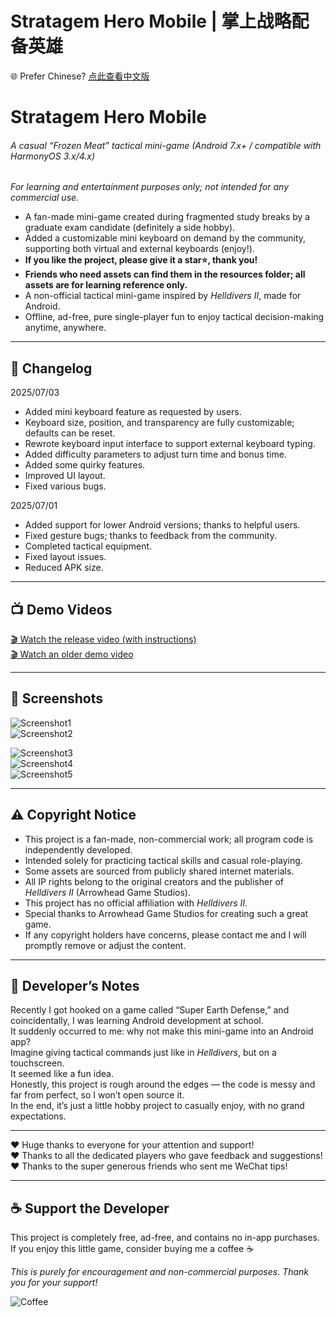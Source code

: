 # Stratagem Hero Mobile | 掌上战略配备英雄

🌐 Prefer Chinese? [点此查看中文版](./README.md)

# Stratagem Hero Mobile  
###### A casual “Frozen Meat” tactical mini-game (Android 7.x+ / compatible with HarmonyOS 3.x/4.x)  
*For learning and entertainment purposes only; not intended for any commercial use.*

- A fan-made mini-game created during fragmented study breaks by a graduate exam candidate (definitely a side hobby).  
- Added a customizable mini keyboard on demand by the community, supporting both virtual and external keyboards (enjoy!).  
- **If you like the project, please give it a star⭐, thank you!**  
- **Friends who need assets can find them in the resources folder; all assets are for learning reference only.**  
- A non-official tactical mini-game inspired by *Helldivers II*, made for Android.  
- Offline, ad-free, pure single-player fun to enjoy tactical decision-making anytime, anywhere.

---

## 📱 Changelog  
2025/07/03  
- Added mini keyboard feature as requested by users.  
- Keyboard size, position, and transparency are fully customizable; defaults can be reset.  
- Rewrote keyboard input interface to support external keyboard typing.  
- Added difficulty parameters to adjust turn time and bonus time.  
- Added some quirky features.  
- Improved UI layout.  
- Fixed various bugs.

2025/07/01  
- Added support for lower Android versions; thanks to helpful users.  
- Fixed gesture bugs; thanks to feedback from the community.  
- Completed tactical equipment.  
- Fixed layout issues.  
- Reduced APK size.

---

## 📺 Demo Videos  
[🎬 Watch the release video (with instructions)](https://www.bilibili.com/video/BV1Jc33zrEBr/)  
[🎬 Watch an older demo video](https://www.bilibili.com/video/BV1PhKyzaEV1/?vd_source=8852e2aa7ede0a4cb6d210bc8f9f27cc#reply114759361895965)

---

## 📸 Screenshots  
![Screenshot1](https://github.com/user-attachments/assets/a6270849-145d-45f0-af9c-ec04ba0ec2fe)  
![Screenshot2](https://github.com/user-attachments/assets/7ebbd361-d213-4c59-b50a-c1ef707c2230)  

![Screenshot3](https://github.com/user-attachments/assets/f87a8e53-2501-42fa-bf45-ba0b53e341f4)  
![Screenshot4](https://github.com/user-attachments/assets/783be7f0-b843-45e6-97ab-31310fc6ec69)  
![Screenshot5](https://github.com/user-attachments/assets/10d028a3-f0ac-4624-9d3b-88f4608b945d)

---

## ⚠️ Copyright Notice  
- This project is a fan-made, non-commercial work; all program code is independently developed.  
- Intended solely for practicing tactical skills and casual role-playing.  
- Some assets are sourced from publicly shared internet materials.  
- All IP rights belong to the original creators and the publisher of *Helldivers II* (Arrowhead Game Studios).  
- This project has no official affiliation with *Helldivers II*.  
- Special thanks to Arrowhead Game Studios for creating such a great game.  
- If any copyright holders have concerns, please contact me and I will promptly remove or adjust the content.

---

## 🧠 Developer’s Notes  
Recently I got hooked on a game called “Super Earth Defense,” and coincidentally, I was learning Android development at school.  
It suddenly occurred to me: why not make this mini-game into an Android app?  
Imagine giving tactical commands just like in *Helldivers*, but on a touchscreen.  
It seemed like a fun idea.  
Honestly, this project is rough around the edges — the code is messy and far from perfect, so I won’t open source it.  
In the end, it’s just a little hobby project to casually enjoy, with no grand expectations.

---

♥ Huge thanks to everyone for your attention and support!  
♥ Thanks to all the dedicated players who gave feedback and suggestions!  
♥ Thanks to the super generous friends who sent me WeChat tips!

---

## ☕ Support the Developer  

This project is completely free, ad-free, and contains no in-app purchases. If you enjoy this little game, consider buying me a coffee ☕️

*This is purely for encouragement and non-commercial purposes. Thank you for your support!*

![Coffee](https://github.com/user-attachments/assets/accb37e1-195e-448f-8340-51acd550b816)


